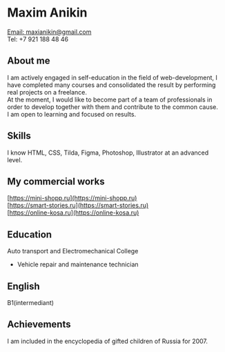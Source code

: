 # Maxim Anikin 

[Email: maxianikin@gmail.com](maxianikin@gmail.com) <br>
Tel: +7 921 188 48 46

## About me

I am actively engaged in self-education in the field of web-development, I have completed many courses and consolidated the result by performing real projects on a freelance. <br>
At the moment, I would like to become part of a team of professionals in order to develop together with them and contribute to the common cause.<br>
I am open to learning and focused on results.

## Skills

I know HTML, CSS, Tilda, Figma, Photoshop, Illustrator at an advanced level.

## My commercial works

[https://mini-shopp.ru](https://mini-shopp.ru) <br>
[https://smart-stories.ru](https://smart-stories.ru) <br>
[https://online-kosa.ru](https://online-kosa.ru)

## Education

Auto transport and Electromechanical College
* Vehicle repair and maintenance technician

## English

B1(intermediant)

## Achievements

I am included in the encyclopedia of gifted children of Russia for 2007.